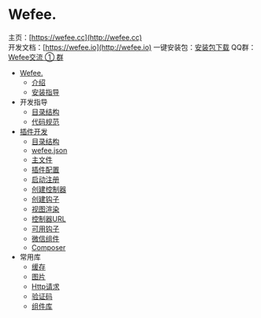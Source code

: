 # Wefee.

主页：[https://wefee.cc](http://wefee.cc)  
开发文档：[https://wefee.io](http://wefee.io)
一键安装包：[安装包下载](https://wefee.cc/install-package.html)
QQ群：[Wefee交流 ① 群](https://jq.qq.com/?_wv=1027&k=47TVaa9)

* [Wefee.](README.md)
    * [介绍](introduction/introduction.md)
    * [安装指导](getting-started/install-guide.md)
* 开发指导
    * [目录结构](dev/dir-structure.md)
    * [代码规范](dev/code-style.md)
* [插件开发](.md)
    * [目录结构](addons/dir-struct.md)
    * [wefee.json](addons/wefee-json-struct.md)
    * [主文件](addons/adddo-main-file.md)
    * [插件配置](addons/addons-config.md)
    * [启动注册](addons/bootstrap-register.md)
    * [创建控制器](addons/create-controller.md)
    * [创建钩子](addons/model-hook-struct.md)
    * [视图渲染](addons/display-views.md)
    * [控制器URL](addons/gen-addons-url.md)
    * [可用钩子](addons/hook-intro.md)
    * [微信组件](addons/use-easywechat.md)
    * [Composer](addons/use-composer.md)
* 常用库
    * [缓存](library/cache-library.md)
    * [图片](library/image-library.md)
    * [Http请求](library/http-request.md)
    * [验证码](library/captcha-library.md)
    * [组件库](library/form-components.md)

